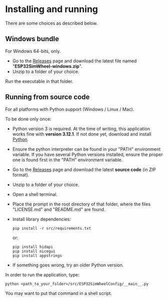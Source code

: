 # Installing and running

There are some choices as described below.

## Windows bundle

For Windows 64-bits, only.

- Go to the [Releases](https://github.com/afpineda/SimWheelESP32Config/releases) page
  and download the latest file named "**ESP32SimWheel-windows.zip**".
- Unzip to a folder of your choice.

Run the executable in that folder.

## Running from source code

For all platforms with Python support (Windows / Linux / Mac).

To be done only once:

- Python version 3 is required. At the time of writing, this application works fine with **version 3.12.1**.
  If not done yet, download and install [Python](https://www.python.org/downloads/).
- Ensure the python interpreter can be found in your "PATH" environment variable.
  If you have several Python versions installed, ensure the proper one is found first
  in the "PATH" environment variable.
- Go to the [Releases](https://github.com/afpineda/SimWheelESP32Config/releases) page
  and download the latest **source code** (in ZIP format).
- Unzip to a folder of your choice.
- Open a shell terminal.
- Place the prompt in the root directory of that folder,
  where the files "LICENSE.md" and "README.md" are found.
- Install library dependencies:

  ```shell
  pip install -r src/requirements.txt
  ```

  or:

  ```shell
  pip install hidapi
  pip install nicegui
  pip install appstrings
  ```

- If something goes wrong, try an older Python version.

In order to run the application, type:

```shell
python <path_to_your_folder>/src/ESP32SimWheelConfig/__main__.py
```

You may want to put that command in a shell script.
